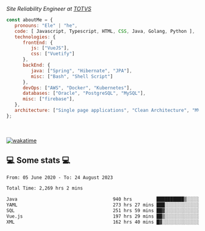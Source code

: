 <p><em>Site Reliability Engineer at <a href="https://www.totvs.com/">TOTVS</a></br>
</em></p>


```javascript
const aboutMe = {
   pronouns: "Ele" | "he",
   code: [ Javascript, Typescript, HTML, CSS, Java, Golang, Python ],
   technologies: {
      frontEnd: {
         js: ["VueJS"],
         css: ["Vuetify"]
      },
      backEnd: {
         java: ["Spring", "Hibernate", "JPA"],
         misc: ["Bash", "Shell Script"]
      },
      devOps: ["AWS", "Docker", "Kubernetes"],
      databases: ["Oracle", "PostgreSQL", "MySQL"],
      misc: ["firebase"],
   },
   architecture: ["Single page applications", "Clean Architecture", "MVC", "Microservices"],
};
```
</br></br>
[![wakatime](https://wakatime.com/badge/user/a3a8ed06-d304-4d6b-bc86-4adc418cdea7.svg)](https://wakatime.com/@a3a8ed06-d304-4d6b-bc86-4adc418cdea7)
<h2>💻 Some stats 💻</h2>

<!--START_SECTION:waka-->

```txt
From: 05 June 2020 - To: 24 August 2023

Total Time: 2,269 hrs 2 mins

Java                                   940 hrs         ██████████▒░░░░░░░░░░░░░░   41.43 %
YAML                                   273 hrs 27 mins ███░░░░░░░░░░░░░░░░░░░░░░   12.05 %
SQL                                    251 hrs 59 mins ██▓░░░░░░░░░░░░░░░░░░░░░░   11.11 %
Vue.js                                 197 hrs 29 mins ██▒░░░░░░░░░░░░░░░░░░░░░░   08.70 %
XML                                    162 hrs 40 mins █▓░░░░░░░░░░░░░░░░░░░░░░░   07.17 %
```

<!--END_SECTION:waka-->
